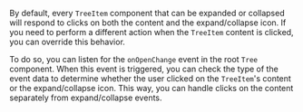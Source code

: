 By default, every `TreeItem` component that can be expanded or collapsed will respond to clicks on both the content and the expand/collapse icon. If you need to perform a different action when the `TreeItem` content is clicked, you can override this behavior.

To do so, you can listen for the `onOpenChange` event in the root `Tree` component. When this event is triggered, you can check the type of the event data to determine whether the user clicked on the `TreeItem`'s content or the expand/collapse icon. This way, you can handle clicks on the content separately from expand/collapse events.
